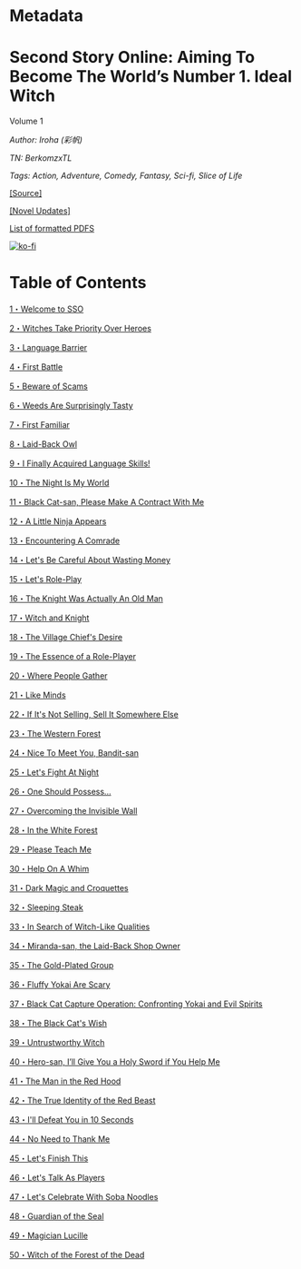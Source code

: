 # Metadata

# Second Story Online: Aiming To Become The World’s Number 1. Ideal Witch
  
Volume 1

_Author:_ _Iroha (彩帆)_

_TN: BerkomzxTL_

_Tags: Action, Adventure, Comedy, Fantasy, Sci-fi, Slice of Life_

[\[Source\]](https://ncode.syosetu.com/n6771dp/)

[\[Novel Updates\]](https://www.novelupdates.com/series/second-story-online-aiming-to-become-the-worlds-number-1-ideal-witch/)


[List of formatted PDFS](../../README.md)

[![ko-fi](https://ko-fi.com/img/githubbutton_sm.svg)](https://ko-fi.com/I2I117SQUE)



# Table of Contents

[1・Welcome to SSO](./chapters/Section0001.md)

[2・Witches Take Priority Over Heroes](./chapters/Section0002.md)

[3・Language Barrier](./chapters/Section0003.md)

[4・First Battle](./chapters/Section0004.md)

[5・Beware of Scams](./chapters/Section0005.md)

[6・Weeds Are Surprisingly Tasty](./chapters/Section0006.md)

[7・First Familiar](./chapters/Section0007.md)

[8・Laid-Back Owl](./chapters/Section0008.md)

[9・I Finally Acquired Language Skills!](./chapters/Section0009.md)

[10・The Night Is My World](./chapters/Section0010.md)

[11・Black Cat-san, Please Make A Contract With Me](./chapters/Section0011.md)

[12・A Little Ninja Appears](./chapters/Section0012.md)

[13・Encountering A Comrade](./chapters/Section0013.md)

[14・Let's Be Careful About Wasting Money](./chapters/Section0014.md)

[15・Let's Role-Play](./chapters/Section0015.md)

[16・The Knight Was Actually An Old Man](./chapters/Section0016.md)

[17・Witch and Knight](./chapters/Section0017.md)

[18・The Village Chief's Desire](./chapters/Section0018.md)

[19・The Essence of a Role-Player](./chapters/Section0019.md)

[20・Where People Gather](./chapters/Section0020.md)

[21・Like Minds](./chapters/Section0021.md)

[22・If It's Not Selling, Sell It Somewhere Else](./chapters/Section0022.md)

[23・The Western Forest](./chapters/Section0023.md)

[24・Nice To Meet You, Bandit-san](./chapters/Section0024.md)

[25・Let's Fight At Night](./chapters/Section0025.md)

[26・One Should Possess...](./chapters/Section0026.md)

[27・Overcoming the Invisible Wall](./chapters/Section0027.md)

[28・In the White Forest](./chapters/Section0028.md)

[29・Please Teach Me](./chapters/Section0029.md)

[30・Help On A Whim](./chapters/Section0030.md)

[31・Dark Magic and Croquettes](./chapters/Section0031.md)

[32・Sleeping Steak](./chapters/Section0032.md)

[33・In Search of Witch-Like Qualities](./chapters/Section0033.md)

[34・Miranda-san, the Laid-Back Shop Owner](./chapters/Section0034.md)

[35・The Gold-Plated Group](./chapters/Section0035.md)

[36・Fluffy Yokai Are Scary](./chapters/Section0036.md)

[37・Black Cat Capture Operation: Confronting Yokai and Evil Spirits](./chapters/Section0037.md)

[38・The Black Cat's Wish](./chapters/Section0038.md)

[39・Untrustworthy Witch](./chapters/Section0039.md)

[40・Hero-san, I’ll Give You a Holy Sword if You Help Me](./chapters/Section0040.md)

[41・The Man in the Red Hood](./chapters/Section0041.md)

[42・The True Identity of the Red Beast](./chapters/Section0042.md)

[43・I'll Defeat You in 10 Seconds](./chapters/Section0043.md)

[44・No Need to Thank Me](./chapters/Section0044.md)

[45・Let's Finish This](./chapters/Section0045.md)

[46・Let's Talk As Players](./chapters/Section0046.md)

[47・Let's Celebrate With Soba Noodles](./chapters/Section0047.md)

[48・Guardian of the Seal](./chapters/Section0048.md)

[49・Magician Lucille](./chapters/Section0049.md)

[50・Witch of the Forest of the Dead](./chapters/Section0050.md)
